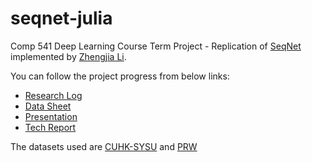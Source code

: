 # seqnet-julia
Comp 541 Deep Learning Course Term Project - Replication of [SeqNet](https://github.com/serend1p1ty/SeqNet) implemented by [Zhengjia Li](https://github.com/serend1p1ty).

You can follow the project progress from below links:
* [Research Log](https://docs.google.com/document/d/1zc91eirBzs69MEuiu_Ad0Ttj3nynLWFkWC4WJJXWZMg/edit?usp=sharing)
* [Data Sheet](https://docs.google.com/spreadsheets/d/14Y6lXQZgW_Q0lcYdDo88VR00FbtlfkWw08sSVjcdjl4/edit?usp=sharing)
* [Presentation](https://docs.google.com/presentation/d/1PyOYIgrurewbP5map9o4cp1GxYAw1suQI_EVPpdiZhI/edit?usp=sharing)
* [Tech Report](https://www.overleaf.com/read/zgkzqthbnygp)

The datasets used are [CUHK-SYSU](https://drive.google.com/open?id=1z3LsFrJTUeEX3-XjSEJMOBrslxD2T5af) and [PRW](https://goo.gl/2SNesA)
